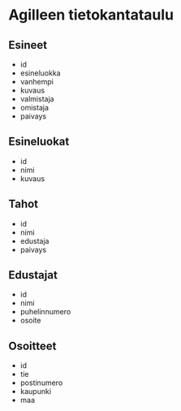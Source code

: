 # Agilleen tietokantataulu

## Esineet

- id
- esineluokka
- vanhempi
- kuvaus
- valmistaja
- omistaja
- paivays


## Esineluokat
- id
- nimi
- kuvaus


## Tahot
- id
- nimi
- edustaja
- paivays


## Edustajat
- id
- nimi
- puhelinnumero
- osoite


## Osoitteet
- id
- tie
- postinumero
- kaupunki
- maa

